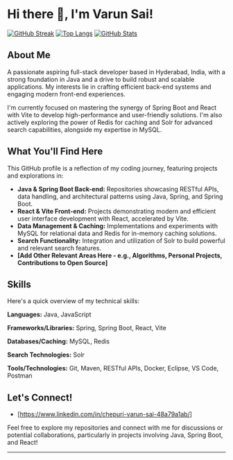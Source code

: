 # Hi there 👋, I'm Varun Sai!

[![GitHub Streak](https://streak-stats.demolab.com/?user=varunsai26&theme=dark&hide_border=true)](https://git.io/streak-stats)
[![Top Langs](https://github-readme-stats.vercel.app/api/top-langs/?username=varunsai26&layout=compact&theme=dark&hide_border=true)](https://github.com/anuraghazra/github-readme-stats)
[![GitHub Stats](https://github-readme-stats.vercel.app/api?username=varunsai26&theme=dark&hide_border=true&show_icons=true)](https://github.com/anuraghazra/github-readme-stats)

## About Me

A passionate aspiring full-stack developer based in Hyderabad, India, with a strong foundation in Java and a drive to build robust and scalable applications. My interests lie in crafting efficient back-end systems and engaging modern front-end experiences.

I'm currently focused on mastering the synergy of Spring Boot and React with Vite to develop high-performance and user-friendly solutions. I'm also actively exploring the power of Redis for caching and Solr for advanced search capabilities, alongside my expertise in MySQL.

## What You'll Find Here

This GitHub profile is a reflection of my coding journey, featuring projects and explorations in:

* **Java & Spring Boot Back-end:** Repositories showcasing RESTful APIs, data handling, and architectural patterns using Java, Spring, and Spring Boot.
* **React & Vite Front-end:** Projects demonstrating modern and efficient user interface development with React, accelerated by Vite.
* **Data Management & Caching:** Implementations and experiments with MySQL for relational data and Redis for in-memory caching solutions.
* **Search Functionality:** Integration and utilization of Solr to build powerful and relevant search features.
* **[Add Other Relevant Areas Here - e.g., Algorithms, Personal Projects, Contributions to Open Source]**

## Skills

Here's a quick overview of my technical skills:

**Languages:**
Java, JavaScript


**Frameworks/Libraries:**
Spring, Spring Boot, React, Vite


**Databases/Caching:**
MySQL, Redis


**Search Technologies:**
Solr


**Tools/Technologies:**
Git, Maven, RESTful APIs, Docker, Eclipse, VS Code, Postman


## Let's Connect!

* [https://www.linkedin.com/in/chepuri-varun-sai-48a79a1ab/]

Feel free to explore my repositories and connect with me for discussions or potential collaborations, particularly in projects involving Java, Spring Boot, and React!

---
